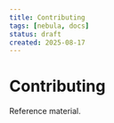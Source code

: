 ```yaml
---
title: Contributing
tags: [nebula, docs]
status: draft
created: 2025-08-17
---
```


# Contributing

Reference material.
